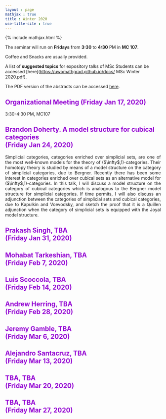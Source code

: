 ```yaml
---
layout : page
mathjax : true
title : Winter 2020
use-title-site : true
---
```

{% include mathjax.html %}

The seminar will run on **Fridays** from **3:30** to **4:30** PM in **MC 107**. 

Coffee and Snacks are usually provided. 

A list of **suggested topics** for expository talks of MSc Students can be accessed [here](https://uwomathgrad.github.io/docs/
MSc Winter 2020.pdf).

The PDF version of the abstracts can be accessed [here](https://uwomathgrad.github.io/docs/main.pdf).

<h2 style="color:darkviolet"> Organizational Meeting (Friday Jan 17, 2020) </h2>

3:30-4:30 PM, MC107

<h2 style="color:darkviolet"> Brandon Doherty. A model structure for cubical categories <br/> (Friday Jan 24, 2020) </h2>
<p style='text-align: justify;'>
Simplicial categories, categories enriched over simplicial sets, are one of the most well-known models for the theory of ($\infty$,1)-categories. Their homotopy theory is studied by means of a model structure on the category of simplicial categories, due to Bergner. Recently there has been some interest in categories enriched over cubical sets as an alternative model for ($\infty$,1)-categories. In this talk, I will discuss a model structure on the category of cubical categories which is analogous to the Bergner model structure for simplicial categories. If time permits, I will also discuss an adjunction between the categories of simplicial sets and cubical categories, due to Kapulkin and Voevodsky, and sketch the proof that it is a Quillen adjunction when the category of simplicial sets is equipped with the Joyal model structure.
</p>


<h2 style="color:darkviolet"> Prakash Singh, TBA <br/> (Friday Jan 31, 2020) </h2>
<p style='text-align: justify;'>
</p>

<h2 style="color:darkviolet"> Mohabat Tarkeshian, TBA <br/> (Friday Feb 7, 2020) </h2>
<p style='text-align: justify;'>
</p>

<h2 style="color:darkviolet"> Luis Scoccola, TBA <br/> (Friday Feb 14, 2020) </h2>
<p style='text-align: justify;'>
</p>

<h2 style="color:darkviolet"> Andrew Herring, TBA <br/> (Friday Feb 28, 2020) </h2>
<p style='text-align: justify;'>
</p>

<h2 style="color:darkviolet"> Jeremy Gamble, TBA <br/> (Friday Mar 6, 2020) </h2>
<p style='text-align: justify;'>
</p>

<h2 style="color:darkviolet"> Alejandro Santacruz, TBA <br/> (Friday Mar 13, 2020) </h2>
<p style='text-align: justify;'>
</p>

<h2 style="color:darkviolet"> TBA, TBA <br/> (Friday Mar 20, 2020) </h2>
<p style='text-align: justify;'>
</p>

<h2 style="color:darkviolet"> TBA, TBA <br/> (Friday Mar 27, 2020) </h2>
<p style='text-align: justify;'>
</p>
